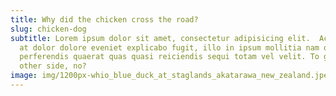 ```yaml
---
title: Why did the chicken cross the road?
slug: chicken-dog
subtitle: Lorem ipsum dolor sit amet, consectetur adipisicing elit.  Accusamus
  at dolor dolore eveniet explicabo fugit, illo in ipsum mollitia nam optio
  perferendis quaerat quas quasi reiciendis sequi totam vel velit. To get to the
  other side, no?
image: img/1200px-whio_blue_duck_at_staglands_akatarawa_new_zealand.jpeg
---
```


